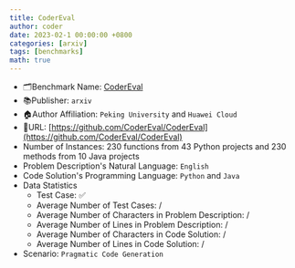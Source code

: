 ```yaml
---
title: CoderEval
author: coder
date: 2023-02-1 00:00:00 +0800
categories: [arxiv]
tags: [benchmarks]
math: true
---
```


- 🗂️Benchmark Name: [CoderEval](https://arxiv.org/pdf/2302.00288.pdf)
- 📚Publisher: `arxiv`
- 🏠Author Affiliation: `Peking University` and `Huawei Cloud`
- 🔗URL: [https://github.com/CoderEval/CoderEval](https://github.com/CoderEval/CoderEval)
- Number of Instances: 230 functions from 43 Python projects and 230 methods from 10 Java projects
- Problem Description's Natural Language: `English`
- Code Solution's Programming Language: `Python` and `Java`
- Data Statistics
  + Test Case: ✅
  + Average Number of Test Cases: /
  + Average Number of Characters in Problem Description: /
  + Average Number of Lines in Problem Description: /
  + Average Number of Characters in Code Solution: /
  + Average Number of Lines in Code Solution: /
- Scenario: `Pragmatic Code Generation`
